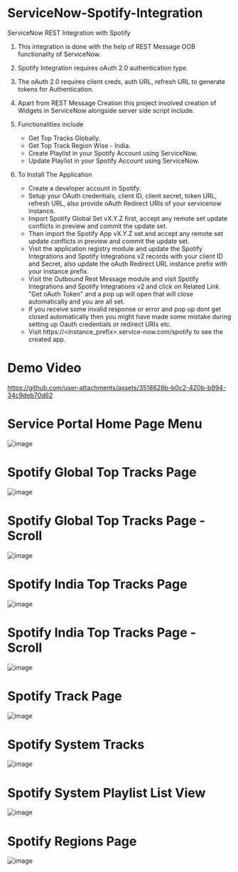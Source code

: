 # ServiceNow-Spotify-Integration
ServiceNow REST Integration with Spotify 

1. This integration is done with the help of REST Message OOB functionality of ServiceNow.

2. Spotify Integration requires oAuth 2.0 authentication type.

3. The oAuth 2.0 requires client creds, auth URL, refresh URL to generate tokens for Authentication.

4. Apart from REST Message Creation this project involved creation of Widgets in ServiceNow alongside server side script include.

5. Functionalities include
   * Get Top Tracks Globally.
   * Get Top Track Region Wise - India.
   * Create Playlist in your Spotify Account using ServiceNow.
   * Update Playlist in your Spotify Account using ServiceNow.

6. To Install The Application
    * Create a developer account in Spotify. 
    * Setup your OAuth credentials, client ID, client secret, token URL, refresh URL, also provide oAuth Redirect URIs of your servicenow instance. 
    * Import Spotify Global Set vX.Y.Z first, accept any remote set update conflicts in preview and commit the update set.
    * Then import the Spotify App vX.Y.Z set and accept any remote set update conflicts in preview and commit the update set.
    * Visit the application registry module and update the Spotify Integrations and Spotify Integrations v2 records with your client ID and Secret, also update the oAuth Redirect URL instance prefix with your instance prefix.
    * Visit the Outbound Rest Message module and visit Spotify Integrations and Spotify Integrations v2 and click on Related Link "Get oAuth Token" and a pop up will open that will close automatically and you are all set.
    * If you receive some invalid response or error and pop up dont get closed automatically then you might have made some mistake during setting up Oauth credentials or redirect URIs etc.
    * Visit https://<instance_prefix>.service-now.com/spotify to see the created app.
  
# Demo Video
https://github.com/user-attachments/assets/3518628b-b0c2-420b-b994-34c9deb70d62

# Service Portal Home Page Menu
![image](https://github.com/user-attachments/assets/e446a0d4-7bdf-46da-b0c4-9147108af4b8)

# Spotify Global Top Tracks Page
![image](https://github.com/user-attachments/assets/1dc56aa7-0bac-43d4-b95f-ee4550308943)

# Spotify Global Top Tracks Page - Scroll
![image](https://github.com/user-attachments/assets/57b0caa1-df5e-429e-ba8d-c501556ea5c2)

# Spotify India Top Tracks Page
![image](https://github.com/user-attachments/assets/79354ae9-8051-4ddf-91ec-3816bd13fb68)

# Spotify India Top Tracks Page - Scroll
![image](https://github.com/user-attachments/assets/6c1941a4-01eb-4b3d-914d-4bd2a0e79d7b)

# Spotify Track Page
![image](https://github.com/user-attachments/assets/dcb345a4-b2de-432e-bf5e-0f065bb9812a)

# Spotify System Tracks
![image](https://github.com/user-attachments/assets/ae931ec5-185d-4b9d-8096-8799aa95d6cc)

# Spotify System Playlist List View
![image](https://github.com/user-attachments/assets/84971b0a-1ffc-4650-a4fc-a7dc6704a32d)

# Spotify Regions Page
![image](https://github.com/user-attachments/assets/8138aa5d-9d14-41ff-8a56-be18eb7b072c)


